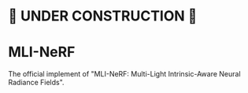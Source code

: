 # 🚧 UNDER CONSTRUCTION 🚧
# MLI-NeRF
The official implement of "MLI-NeRF: Multi-Light Intrinsic-Aware Neural Radiance Fields".
